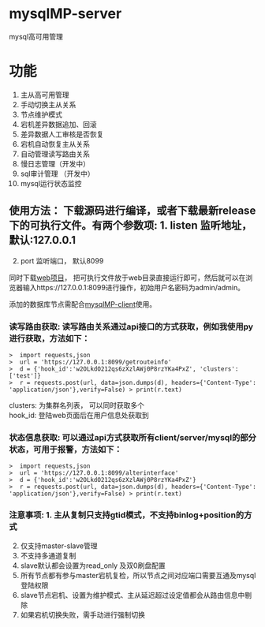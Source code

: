 
  
    
      
# mysqlMP-server        
 mysql高可用管理        
        
        
# 功能        
1. 主从高可用管理      
 2. 手动切换主从关系      
 3. 节点维护模式         
 4. 宕机差异数据追加、回滚      
 5. 差异数据人工审核是否恢复      
 6. 宕机自动恢复主从关系      
 7. 自动管理读写路由关系      
 8. 慢日志管理（开发中）      
 9. sql审计管理 （开发中）    
 10. mysql运行状态监控     
        
        
## 使用方法： 下载源码进行编译，或者下载最新release下的可执行文件。有两个参数项: 1. listen  监听地址，默认:127.0.0.1       
 2. port    监听端口， 默认8099      
      
同时下载[web项目](https://github.com/wwwbjqcom/mysqlMP-web/tree/master/DBManageSystem_pro)， 把可执行文件放于web目录直接运行即可，然后就可以在浏览器输入https://127.0.0.1:8099进行操作，初始用户名密码为admin/admin。      
      
添加的数据库节点需配合[mysqlMP-client](https://github.com/wwwbjqcom/mysqlMP-client)使用。      
        
### 读写路由获取: 读写路由关系通过api接口的方式获取，例如我使用py进行获取，方法如下：      
   

    >  import requests,json 
    >  url = 'https://127.0.0.1:8099/getrouteinfo' 
    >  d = {'hook_id':'w2OLkdO212qs6zXzlAWj0P8rzYKa4PxZ', 'clusters': ['test']} 
    >  r = requests.post(url, data=json.dumps(d), headers={'Content-Type': 'application/json'},verify=False) > print(r.text)  

  
clusters: 为集群名列表， 可以同时获取多个      
hook_id: 登陆web页面后在用户信息处获取到      

### 状态信息获取: 可以通过api方式获取所有client/server/mysql的部分状态，可用于报警，方法如下：

    >  import requests,json 
    >  url = 'https://127.0.0.1:8099/alterinterface' 
    >  d = {'hook_id':'w2OLkdO212qs6zXzlAWj0P8rzYKa4PxZ'} 
    >  r = requests.post(url, data=json.dumps(d), headers={'Content-Type': 'application/json'},verify=False) > print(r.text)  
        
### 注意事项: 1. 主从复制只支持gtid模式，不支持binlog+position的方式     
2. 仅支持master-slave管理  
3. 不支持多通道复制      
4. slave默认都会设置为read_only 及双0刷盘配置     
5. 所有节点都有参与master宕机复检，所以节点之间对应端口需要互通及mysql登陆权限       
6. slave节点宕机、设置为维护模式、主从延迟超过设定值都会从路由信息中剔除  
7. 如果宕机切换失败，需手动进行强制切换

